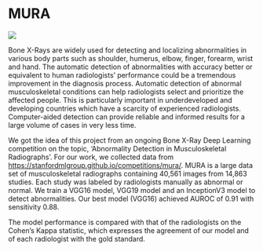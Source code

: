 # MURA

![](../master/Poster%20DL.png)

Bone X-Rays are widely used for detecting and localizing abnormalities in various body parts such as shoulder, humerus, elbow, finger, forearm, wrist and hand. The automatic detection of abnormalities with accuracy better or equivalent to human radiologists’ performance could be a tremendous improvement in the diagnosis process. Automatic detection of abnormal
musculoskeletal conditions can help radiologists select and prioritize the affected people. This is particularly important in underdeveloped and developing countries which have a scarcity of experienced radiologists. Computer-aided detection can provide reliable and informed results for a large volume of cases in very less time.

We got the idea of this project from an ongoing Bone X-Ray Deep Learning competition on the topic, ‘Abnormality Detection in Musculoskeletal Radiographs’. For our work, we collected data from https://stanfordmlgroup.github.io/competitions/mura/. MURA is a large data set of musculoskeletal radiographs containing 40,561 images from 14,863 studies. Each study was labeled by radiologists manually as abnormal or normal. We train a VGG16 model, VGG19 model and an InceptionV3 model to detect abnormalities. Our best model (VGG16) achieved AUROC of 0.91 with sensitivity 0.88.

The model performance is compared with that of the radiologists on the Cohen’s Kappa statistic, which expresses the agreement of our model and of each radiologist with the gold standard.
